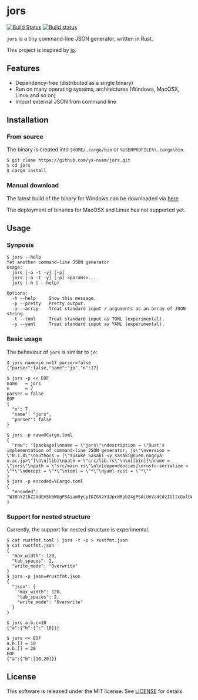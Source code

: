 # jors

[![Build Status](https://travis-ci.org/ys-nuem/jors.svg?branch=master)](https://travis-ci.org/ys-nuem/jors)
[![Build status](https://ci.appveyor.com/api/projects/status/52admc367hopgtyr/branch/master?svg=true)](https://ci.appveyor.com/project/y-sasaki-nuem/jors/branch/master)

`jors` is a tiny command-line JSON generator, written in Rust.

This project is inspired by [jo](https://github.com/jpmens/jo).

## Features
* Dependency-free (distributed as a single binary)
* Run on many operating systems, architectures (Windows, MacOSX, Linux and so on)  
* Import external JSON from command line

## Installation

### From source
The binary is created into `$HOME/.cargo/bin` or `%USERPROFILE%\.cargo\bin`.

```shell-session
$ git clone https://github.com/ys-nuem/jors.git
$ cd jors
$ cargo install
```

### Manual download
The latest build of the binary for Windows can be downloaded via [here](https://ci.appveyor.com/project/y-sasaki-nuem/jors/branch/master/artifacts).

The deployment of binaries for MacOSX and Linux has not supported yet. 

## Usage

### Synposis

```shell-session
$ jors --help
Yet another command-line JSON generator
Usage:
  jors [-a -t -y] [-p]
  jors [-a -t -y] [-p] <params>...
  jors (-h | --help)

Options:
  -h --help     Show this message.
  -p --pretty   Pretty output.
  -a --array    Treat standard input / arguments as an array of JSON string.
  -t --toml     Treat standard input as TOML (experimental).
  -y --yaml     Treat standard input as YAML (experimental).
```

### Basic usage
The behaviour of `jors` is similar to `jo`:

```shell-session
$ jors name=jo n=17 parser=false
{"parser":false,"name":"jo","n":17}
```

```shell-session
$ jors -p << EOF
name   = jors
n      = 7
parser = false
EOF
{
  "n": 7,
  "name": "jors",
  "parser": false
}
```

```shell-session
$ jors -p raw=@Cargo.toml
{
  "raw": "[package]\nname = \"jors\"\ndescription = \"Rust's implementation of command-line JSON generator, jo\"\nversion = \"0.1.0\"\nauthors = [\"Yusuke Sasaki <y_sasaki@nuem.nagoya-u.ac.jp>\"]\n\n[lib]\npath = \"src/lib.rs\"\n\n[[bin]]\nname = \"jors\"\npath = \"src/main.rs\"\n\n[dependencies]\nrustc-serialize = \"*\"\ndocopt = \"*\"\ntoml = \"*\"\nyaml-rust = \"*\""
}
$ jors -p encoded=%Cargo.toml
{
  "encoded": "W3BhY2thZ2VdCm5hbWUgPSAiam9ycyIKZGVzY3JpcHRpb24gPSAiUnVzdCdzIGltcGxlbWVudGF0aW9uIG9mIGNvbW1hbmQtbGluZSBKU09OIGdlbmVyYXRvciwgam8iCnZlcnNpb24gPSAiMC4xLjAiCmF1dGhvcnMgPSBbIll1c3VrZSBTYXNha2kgPHlfc2FzYWtpQG51ZW0ubmFnb3lhLXUuYWMuanA+Il0KCltsaWJdCnBhdGggPSAic3JjL2xpYi5ycyIKCltbYmluXV0KbmFtZSA9ICJqb3JzIgpwYXRoID0gInNyYy9tYWluLnJzIgoKW2RlcGVuZGVuY2llc10KcnVzdGMtc2VyaWFsaXplID0gIioiCmRvY29wdCA9ICIqIgp0b21sID0gIioiCnlhbWwtcnVzdCA9ICIqIg=="
}
```

### Support for nested structure
Currently, the support for nested structure is experimental.

```shell-session
$ cat rustfmt.toml | jors -t -p > rustfmt.json
$ cat rustfmt.json
{
  "max_width": 120,
  "tab_spaces": 2,
  "write_mode": "Overwrite"
}
$ jors -p json=#rustfmt.json
{
  "json": {
    "max_width": 120,
    "tab_spaces": 2,
    "write_mode": "Overwrite"
  }
}
```

```shell-session
$ jors a.b.c=10
{"a":{"b":{"c":10}}}

$ jors << EOF
a.b.[] = 10
a.b.[] = 20
EOF
{"a":{"b":[10,20]}}
```

## License
This software is released under the MIT license.
See [LICENSE](LICENSE) for details.
